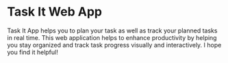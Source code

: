 # Task It Web App

Task It App helps you to plan your task as well as track your planned tasks in real time. This web application helps to enhance productivity by helping you stay organized and track task progress visually and interactively.
I hope you find it helpful!

